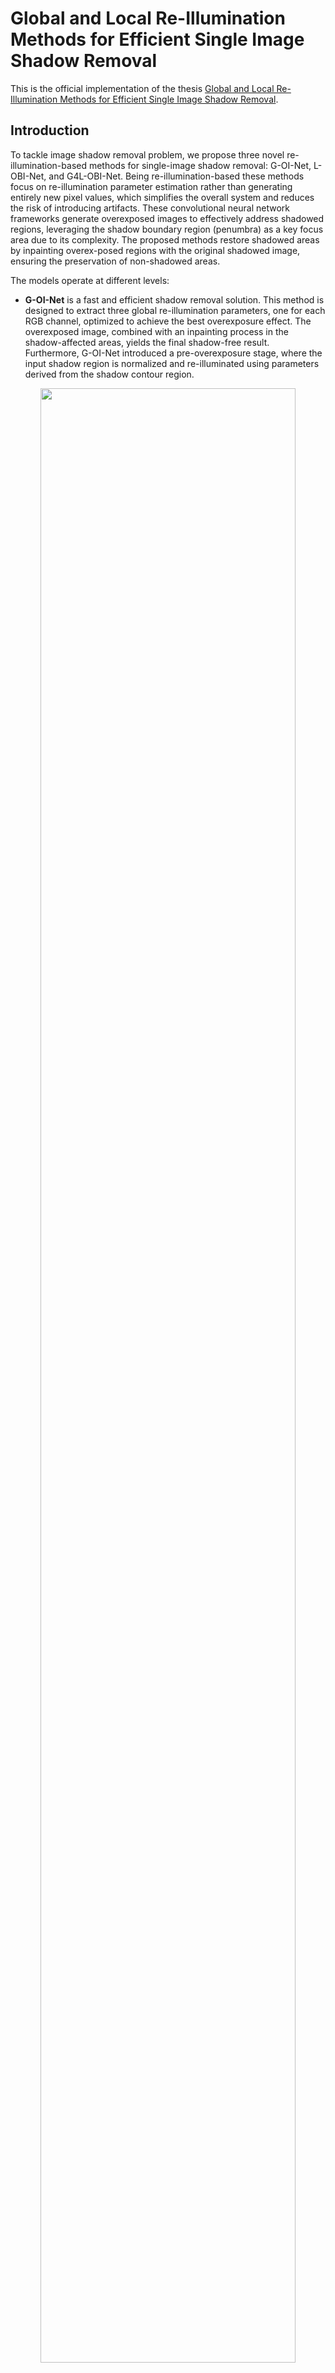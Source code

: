 # Global and Local Re-Illumination Methods for Efficient Single Image Shadow Removal
This is the official implementation of the thesis [Global and Local Re-Illumination Methods for Efficient Single Image Shadow Removal](https://drive.google.com/file/d/1U2l2CIaX9huE6dkBZgTFf_CRQaR6x3m-/view?usp=share_link).

## Introduction
To tackle image shadow removal problem, we propose three novel re-illumination-based methods for single-image shadow removal: G-OI-Net, L-OBI-Net, and G4L-OBI-Net. Being re-illumination-based these methods focus on re-illumination parameter estimation rather than generating entirely new pixel values, which simplifies the overall system and reduces the risk of introducing artifacts. These convolutional neural network frameworks generate overexposed images to effectively address shadowed regions, leveraging the shadow boundary region (penumbra) as a key focus area due to its complexity. The proposed methods restore shadowed areas by inpainting overex-posed regions with the original shadowed image, ensuring the preservation of non-shadowed areas. 

The models operate at different levels:

- **G-OI-Net** is a fast and efficient shadow removal solution. This method is designed to extract three global re-illumination parameters, one for each RGB channel, optimized to achieve the best overexposure effect. The overexposed image, combined with an inpainting process in the shadow-affected areas, yields the final shadow-free result. Furthermore, G-OI-Net introduced a pre-overexposure stage, where the input shadow region
is normalized and re-illuminated using parameters derived from the shadow contour region.

<p align=center><img width="90%" src="IMG/GOINET.png"/></p>

- **L-OBI-Net**, is a more complex U-Net-based solution aimed at achieving optimal shadow removal while maintaining efficiency. This method integrates boundary awareness, which significantly improves shadow removal results and reduces ghosting effects. In addition to the shadow-affected image and corresponding shadow mask, the model also requires a penumbra region mask as input, enabling a focus on this critical transition area. This focus is further reinforced in the loss function. The network predicts pixel-wise re-illumination kernels, applied to the shadow image to generate the overexposed image. The final shadow-free image is obtained by merging the original non-shadow regions with the over-
exposed shadow regions through an inpainting process. This ensures smooth transitions in the penumbra region, achieving effective shadow removal.

<p align=center><img width="90%" src="IMG/LOBINET.png"/></p>

- **G4L-OBI-Net**, was conceptualized to implement a global step as a preliminary stage for local refinement. However, this solution did not achieve the desired results. In this method, the input shadow image undergoes a global overexposure step as an initial approximation of shadow removal, brightening the shadowed areas uniformly. This is followed by a pixel-wise local refinement stage, where each pixel in the shadow region is adjusted using locally derived parameters.

<p align=center><img width="90%" src="IMG/G4LOBINET.png"/></p>

Additionally, we identified and critiqued a common issue in evaluating shadow removal performance across different regions of an image (shadow region, non-shadow region, and entire image). We highlighted how the conventional application of shadow masks distorts results, making it impossible to compare performance across different areas of the same image or dataset. We proposed a solution that evaluates only the relevant pixels or areas, yielding meaningful numerical results that enable a fair comparison of how shadow removal methods perform in shadow and non-shadow regions.

For more details, please refer to our [original work](https://drive.google.com/file/d/1U2l2CIaX9huE6dkBZgTFf_CRQaR6x3m-/view?usp=share_link)

## Requirement
* Python 3.9
* Pytorch 2.4
* CUDA 12.4
```bash
pip install -r requirements.txt
```

## Datasets
* ISTD [[Training/Testing]](https://github.com/DeepInsight-PCALab/ST-CGAN)  
* ISTD+ [[Training/Testing]](https://github.com/cvlab-stonybrook/SID)
* SRD [[Training]](https://drive.google.com/file/d/1W8vBRJYDG9imMgr9I2XaA13tlFIEHOjS/view)[[Testing]](https://drive.google.com/file/d/1GTi4BmQ0SJ7diDMmf-b7x2VismmXtfTo/view)

## Pretrained models
* G-OI-Net: [ISTD](https://drive.google.com/drive/folders/1DznywJKvvpaTMRIMHwx1fTc_BMHAW81G?usp=share_link) | [ISTD+](https://drive.google.com/drive/folders/1pmrcCQI_0Y5fZd2XGZx67PNokDXr1wWw?usp=share_link) | [SRD](https://drive.google.com/drive/folders/1TfDOax2sP0SW3k4SpbNggSlLLDGC3df1?usp=share_link)
* L-OBI-Net: [ISTD](https://drive.google.com/drive/folders/1ynFZPF7IpczbNlCFqGe9e_hrnz8o5_eW?usp=share_link) | [ISTD+](https://drive.google.com/drive/folders/1rieRLry1p2c2KsMvErd6DnVSghxTyRdx?usp=share_link) | [SRD](https://drive.google.com/drive/folders/1w9fR-yj0eBVqh6fzjLiZpm-DulreTb-V?usp=share_link)
* G4L-OBI-Net: [ISTD](https://drive.google.com/drive/folders/1ogxrbmhJ1RS2R3LuPFBCOzBd--rHdZYY?usp=share_link) | [ISTD+](https://drive.google.com/drive/folders/13v6OVOGmNnWUKBCz3gqUQpFUmwG09nQ0?usp=share_link) | [SRD](https://drive.google.com/drive/folders/1F9-MUW1Nn0EYQL_JthIQ4h-_H6o6py3D?usp=share_link)

Please download the corresponding pretrained model and modify:
- `model_path` option in `GOINet_test.py`.
- `model_path` option in `LOBINet_test.py`.
- `global_model_patht` and `local_model_path` options in `G4LOBINet_test.py`.
  
## Test
You can directly test the performance of the pre-trained models as follows
1. Modify the paths to dataset and pre-trained model. You need to modify the following path:
  - For `GOINet_test.py` and `LOBINet_test.py`:
      ```python
      dataset_path
      model_path
      ```
  - For `G4LOBINet_test.py`:
      ```python
      global_model_patht
      local_model_path
      model_path
      ```
2. Test the models
```python
python GOINet_test.py --save_images True
```
```python
python LOBINet_test.py --save_images True
```
```python
python G4LOBINet_test.py --save_images True
```
You can check the output in `./output`.

## Train
1. Download datasets and set the following structure
```
|-- ISTD_Dataset
    |-- train
        |-- train_A # shadow image
        |-- train_B # shadow mask
        |-- train_C # shadow-free GT
    |-- test
        |-- test_A # shadow image
        |-- test_B # shadow mask
        |-- test_C # shadow-free GT
```
2. You need to modify the following terms in `GOINet.py`, `LOBINet.py` and `G4LOBINet.py` based on wich model you want to train.
```python
dataset_path # path to the dataset root
gpu: 0 # GPU id to use for training, -1 for CPU
```
3. Train the network
If you want to train the network on 256X256 images:
```python
python GOINet.py --dataset_path /path/to/dataset --img_height 256 --img_width 256
```
```python
python LOBINet.py --dataset_path /path/to/dataset --img_height 256 --img_width 256
```
```python
python G4LOBINet.py --dataset_path /path/to/dataset --img_height 256 --img_width 256
```
or you want to train on original resolution, e.g., 480X640:
```python
python GOINet.py --dataset_path /path/to/dataset --img_height 640 --img_width 480
```
```python
python LOBINet.py --dataset_path /path/to/dataset --img_height 640 --img_width 480
```
```python
python G4LOBINet.py --dataset_path /path/to/dataset --img_height 640 --img_width 480
```

## Evaluation
The results reported in the paper are calculated by the `matlab` script. Details refer to:
- `eval/measure_shadow.m`: images are resized 256x256 and the standard way of evaluating is used
- `eval/measure_shadow_orig.m`: images are not resized and the standard way of evaluating is used
- `eval/measure_shadow_true.m`: images are resized 256x256 and the proposed new way of evaluating is used
- `eval/measure_shadow_true_orig.m`: images are not resized and the proposed new way of evaluating is used

## Results
#### Quantitative comparison with state-of-the-art methods on ISTD+, using the standard way of calculating the evaluation metrics.
The evaluation results are as follows

| **Method**                 | **PSNR (S) ↑** | **SSIM (S) ↑** | **MAE (S) ↓** | **PSNR (NS) ↑** | **SSIM (NS) ↑** | **MAE (NS) ↓** | **PSNR (ALL) ↑** | **SSIM (ALL) ↑** | **MAE (ALL) ↓** |
|----------------------------|----------------|----------------|---------------|-----------------|-----------------|----------------|------------------|------------------|-----------------|
| Input Image            | 20.81          | 0.9266         | 38.53         | 33.88           | 0.9553          | 3.33           | 20.22            | 0.8748           | 3.05            |
| DHAN                  | 32.45          | 0.9834         | 10.17         | 26.21           | 0.9433          | 7.90           | 24.86            | 0.9244           | 2.75            |
| SG-ShadowNet           | 35.96          | 0.9845         | 7.27          | 32.76           | 0.9503          | 3.79           | 30.50            | 0.9305           | 1.43            |
| BMNet                | 36.81          | 0.9865         | 6.58          | 34.47           | 0.9577          | 3.24           | 31.85            | 0.9411           | 1.24            |
| ShadowFormer           | 38.07          | 0.9864         | 6.16          | 35.15           | 0.9550          | 3.15           | 32.78            | 0.9388           | 1.20            |
| LFG-Diffusion         | 37.74          | 0.9865         | 6.07          | 34.30           | 0.9515          | 3.51           | 32.11            | 0.9357           | 1.30            |
| **G-OI-Net**               | 33.76          | 0.9747         | 11.13         | 33.81           | 0.9552          | 3.34           | 30.23            | 0.9199           | 1.46            |
| **L-OBI-Net**              | 36.48          | 0.9854         | 6.90          | 34.42           | 0.9557          | 3.30           | 31.69            | 0.9380           | 1.28            |
| **G4L-OBI-Net**            | 35.60          | 0.9817         | 7.84          | 34.35           | 0.9558          | 3.30           | 31.29            | 0.9335           | 1.32            |  


#### Quantitative comparison with state-of-the-art methods on ISTD, ISTD+ and SRD datasets, using the proposed way of calculating the evaluation metrics.
The evaluation results are as follows

|**Dataset** | **Method**                 | **PSNR (S) ↑** | **SSIM (S) ↑** | **MAE (S) ↓** | **PSNR (NS) ↑** | **SSIM (NS) ↑** | **MAE (NS) ↓** | **PSNR (ALL) ↑** | **SSIM (ALL) ↑** | **MAE (ALL) ↓** |
|------------|---------------------------------|--------|----------|---------|--------|----------|---------|--------|----------|---------|
| **ISTD**   | Input Image                    | 13.35  | 0.6832   | 33.60   | 25.67  | 0.9230   | 7.59    | 20.33  | 0.8742   | 3.78    |
|            | DHAN                           | 25.79  | 0.8695   | 8.43    | 28.76  | 0.9215   | 5.92    | 27.88  | 0.9215   | 2.10    |
|            | BMNet                          | 25.84  | 0.8689   | 8.31    | 30.36  | 0.9300   | 5.16    | 29.02  | 0.9287   | 1.86    |
|            | ShadowFormer                   | 28.03  | 0.8857   | 6.91    | 31.42  | 0.9316   | 4.44    | 30.47  | 0.9350   | 1.60    |
|            | LFG-Diffusion                  | 24.06  | 0.8733   | 9.57    | 25.55  | 0.9159   | 8.03    | 25.23  | 0.9224   | 2.72    |
|            | SADC                           | 27.93  | 0.8977   | 6.75    | 29.89  | 0.9291   | 5.12    | 29.22  | 0.9345   | 1.78    |
|            | **G-OI-Net**                   | 21.75  | 0.8051   | 13.74   | 25.64  | 0.9228   | 7.59    | 24.71  | 0.9084   | 2.77    |
|            | **L-OBI-Net**                  | 23.74  | 0.8690   | 9.68    | 25.64  | 0.9243   | 7.64    | 25.22  | 0.9264   | 2.61    |
|            | **G4L-OBI-Net**                | 23.48  | 0.8478   | 10.40   | 25.67  | 0.9241   | 7.62    | 25.20  | 0.9223   | 2.63    |
| **ISTD+**  | Input Image                    | 11.81  | 0.6624   | 38.53   | 33.11  | 0.9322   | 3.33    | 20.22  | 0.8748   | 3.05    |
|            | DHAN                           | 23.46  | 0.8759   | 10.17   | 25.44  | 0.9239   | 7.90    | 24.86  | 0.9244   | 2.75    |
|            | SG-ShadowNet                   | 26.96  | 0.8655   | 7.27    | 31.98  | 0.9284   | 3.79    | 30.50  | 0.9305   | 1.43    |
|            | BMNet                          | 27.81  | 0.8857   | 6.58    | 33.69  | 0.9372   | 3.24    | 31.85  | 0.9411   | 1.24    |
|            | ShadowFormer                   | 29.07  | 0.8908   | 6.16    | 34.37  | 0.9377   | 3.15    | 32.78  | 0.9388   | 1.20    |
|            | LFG-Diffusion                  | 28.74  | 0.8847   | 6.07    | 33.52  | 0.9268   | 3.51    | 32.11  | 0.9357   | 1.30    |
|            | **G-OI-Net**                   | 24.77  | 0.8162   | 11.13   | 33.03  | 0.9320   | 3.34    | 30.23  | 0.9199   | 1.46    |
|            | **L-OBI-Net**                  | 27.49  | 0.8828   | 6.90    | 33.64  | 0.9337   | 3.30    | 31.69  | 0.9380   | 1.28    |
|            | **G4L-OBI-Net**                | 26.61  | 0.8568   | 7.84    | 33.57  | 0.9336   | 3.30    | 31.29  | 0.9335   | 1.32    |
| **SRD**    | Input Image                    | 11.53  | 0.5737   | 39.27   | 27.40  | 0.8933   | 5.43    | 17.92  | 0.8124   | 4.77    |
|            | SG-ShadowNet                   | 24.90  | 0.7852   | 8.10    | 31.34  | 0.8982   | 4.05    | 28.91  | 0.9215   | 1.68    |
|            | BMNet                          | 26.13  | 0.8193   | 7.51    | 31.80  | 0.9103   | 4.00    | 29.56  | 0.9325   | 1.63    |
|            | DeS3                           | 27.21  | 0.8018   | 6.42    | 32.11  | 0.8948   | 3.82    | 30.38  | 0.9257   | 1.50    |
|            | LFG-Diffusion                  | 25.87  | 0.7815   | 7.42    | 30.89  | 0.8912   | 4.43    | 29.04  | 0.9169   | 1.73    |
|            | **G-OI-Net**                   | 20.24  | 0.7048   | 14.82   | 27.29  | 0.8892   | 5.48    | 24.59  | 0.8865   | 2.55    |
|            | **L-OBI-Net**                  | 24.02  | 0.7919   | 9.50    | 29.22  | 0.8972   | 4.98    | 27.33  | 0.9147   | 2.05    |
|            | **G4L-OBI-Net**                | 23.50  | 0.7826   | 10.31   | 29.14  | 0.8967   | 5.00    | 27.06  | 0.9115   | 2.11    |

####  The PSNR performance, v.s., the number of generated images per second, of state-of-the-art available shadow methods on ISTD+ test set resized to 256x256
<p align=center><img width="80%" src="IMG/speed.png"/></p>

#### Visual Results
<p align=center><img width="100%" src="IMG/visual.png"/></p>

#### Testing results
L-OBI-Net testing results are: [ISTD](https://drive.google.com/drive/folders/1qQ6frZluPnBdJ3O2WVn-5UDrCDBfceBS?usp=share_link)|[ISTD+](https://drive.google.com/drive/folders/1JR2FCbj87AZ8SvAvzyIIqV_hidf3jTCi?usp=share_link)|[SRD](https://drive.google.com/drive/folders/1GDdmD9QmZmI7KRS_xF2LhSwhFp_Uf1ld?usp=share_link)

